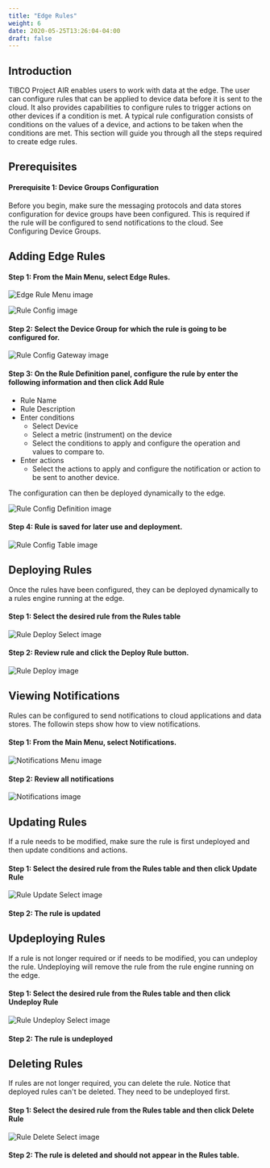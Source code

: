 ```yaml
---
title: "Edge Rules"
weight: 6
date: 2020-05-25T13:26:04-04:00
draft: false
---
```


## Introduction
TIBCO Project AIR enables users to work with data at the edge. The user can configure rules that can be applied to device data before it is sent to the cloud.  It also provides capabilities to configure rules to trigger actions on other devices if a condition is met.
A typical rule configuration consists of conditions on the values of a device, and actions to be taken when the conditions are met.
This section will guide you through all the steps required to  create edge rules.

## Prerequisites

#### Prerequisite 1: Device Groups Configuration

Before you begin, make sure the messaging protocols and data stores configuration for device groups have been configured.  This is required if the rule will be configured to send notifications to the cloud. See Configuring Device Groups.


 ## Adding Edge Rules

#### Step 1: From the Main Menu, select Edge Rules.

![Edge Rule Menu image](./air_menu_rules.png)

![Rule Config image](./air_config_rule_1.png)

#### Step 2: Select the Device Group for which the rule is going to be configured for.

![Rule Config Gateway image](./air_config_rule_2.png)

#### Step 3: On the Rule Definition panel, configure the rule by enter the following information and then click Add Rule

* Rule Name
* Rule Description
* Enter conditions
    * Select Device
    * Select a metric (instrument) on the device
    * Select the conditions to apply and configure the operation and values to compare to.
* Enter actions
    * Select the actions to apply and configure the notification or action to be sent to another device.


The configuration can then be deployed dynamically to the edge.

![Rule Config Definition image](./air_config_rule_3.png)

#### Step 4: Rule is saved for later use and deployment.

![Rule Config Table image](./air_config_rule_4.png)

## Deploying Rules

Once the rules have been configured, they can be deployed dynamically to a rules engine running at the edge.

#### Step 1: Select the desired rule from the Rules table

![Rule Deploy Select image](./air_deploy_rule_1.png)

#### Step 2: Review rule and click the Deploy Rule button.

![Rule Deploy image](./air_deploy_rule_2.png)

## Viewing Notifications

Rules can be configured to send notifications to cloud applications and data stores. The followin steps show how to view notifications.

#### Step 1: From the Main Menu, select Notifications.

![Notifications Menu image](./air_menu_notifications.png)

#### Step 2: Review all notifications

![Notifications image](./air_notifications.png)

## Updating Rules
If a rule needs to be modified, make sure the rule is first  undeployed and then update conditions and actions.

#### Step 1: Select the desired rule from the Rules table and then click  Update Rule

![Rule Update Select image](./air_update_rule.png)

#### Step 2: The rule is updated

## Updeploying Rules
If a rule is not longer required or if needs to be modified, you can undeploy the rule.  Undeploying will remove the rule from the rule engine running on the edge.

#### Step 1: Select the desired rule from the Rules table and then click  Undeploy Rule

![Rule Undeploy Select image](./air_undeploy_rule.png)

#### Step 2: The rule is undeployed


## Deleting Rules
If rules are not longer required, you can delete the rule. Notice that deployed rules can't be deleted.  They need to be undeployed first.

#### Step 1: Select the desired rule from the Rules table and then click  Delete Rule

![Rule Delete Select image](./air_delete_rule.png)

#### Step 2: The rule is deleted and should not appear in the Rules table.